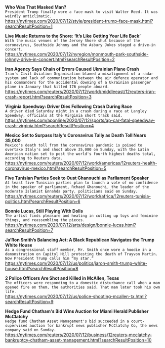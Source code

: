**Who Was That Masked Man?**\
`President Trump finally wore a face mask to visit Walter Reed. It was weirdly anticlimatic.`\
https://nytimes.com/2020/07/12/style/president-trump-face-mask.html?searchResultPosition=1

**Live Music Returns to the Shore: ‘It’s Like Getting Your Life Back’**\
`With the music venues of the Jersey Shore shut because of the coronavirus, Southside Johnny and the Asbury Jukes staged a drive-in concert.`\
https://nytimes.com/2020/07/12/nyregion/monmouth-park-southside-johnny-drive-in-concert.html?searchResultPosition=2

**Iran Agency Says Chain of Errors Caused Ukrainian Plane Crash**\
`Iran's Civil Aviation Organisation blamed a misalignment of a radar system and lack of communication between the air defence operator and his commanders for the accidental downing of a Ukrainian passenger plane in January that killed 176 people aboard.`\
https://nytimes.com/reuters/2020/07/12/world/middleeast/12reuters-iran-crash-report.html?searchResultPosition=3

**Virginia Speedway: Driver Dies Following Crash During Race**\
`A driver died Saturday night in a crash during a race at Langley Speedway, officials at the Virginia short track said.`\
https://nytimes.com/aponline/2020/07/12/sports/ap-car-fatal-speedway-crash-virginia.html?searchResultPosition=4

**Mexico Set to Surpass Italy's Coronavirus Tally as Death Toll Nears 35,000**\
`Mexico's death toll from the coronavirus pandemic is poised to overtake Italy's and shoot above 35,000 on Sunday, with the Latin American nation set to post the world's fourth highest deaths total, according to Reuters data.`\
https://nytimes.com/reuters/2020/07/12/world/americas/12reuters-health-coronavirus-mexico.html?searchResultPosition=5

**Five Tunisian Parties Seek to Oust Ghanouchi as Parliament Speaker**\
`At least five Tunisian parties plan to launch a vote of no confidence in the speaker of parliament, Rchaed Ghanouchi, the leader of the moderate Islamist Ennahda party, politicians said on Sunday.`\
https://nytimes.com/reuters/2020/07/12/world/africa/12reuters-tunisia-politics.html?searchResultPosition=6

**Bonnie Lucas, Still Playing With Dolls**\
`The artist finds pleasure and healing in cutting up toys and feminine things, and reassembling the pieces.`\
https://nytimes.com/2020/07/12/arts/design/bonnie-lucas.html?searchResultPosition=7

**Ja’Ron Smith’s Balancing Act: A Black Republican Navigates the Trump White House**\
`As a congressional staff member, Mr. Smith once wore a hoodie in a demonstration on Capitol Hill protesting the death of Trayvon Martin. Now President Trump calls him “my star.”`\
https://nytimes.com/2020/07/12/us/politics/jaron-smith-trump-white-house.html?searchResultPosition=8

**2 Police Officers Are Shot and Killed in McAllen, Texas**\
`The officers were responding to a domestic disturbance call when a man opened fire on them, the authorities said. That man later took his own life.`\
https://nytimes.com/2020/07/12/us/police-shooting-mcallen-tx.html?searchResultPosition=9

**Hedge Fund Chatham's Bid Wins Auction for Miami Herald Publisher McClatchy**\
`Hedge fund Chatham Asset Management's bid succeeded in a court-supervised auction for bankrupt news publisher McClatchy Co, the news company said on Sunday.`\
https://nytimes.com/reuters/2020/07/12/business/12reuters-mcclatchy-bankruptcy-chatham-asset-management.html?searchResultPosition=10


